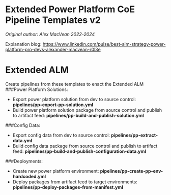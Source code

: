 # Extended Power Platform CoE Pipeline Templates v2
_Original author: Alex MacVean 2022-2024_

Explanation blog: https://www.linkedin.com/pulse/best-alm-strategy-power-platform-pro-devs-alexander-macvean-r0l3e 

# Extended ALM
Create pipelines from these templates to enact the Extended ALM 
###Power Platform Solutions:
- Export power platform solution from dev to source control: **pipelines/pp-export-pp-solution.yml**
- Build power platform solution package from source control and publish to artifact feed: **pipelines/pp-build-and-publish-solution.yml**

###Config Data:
- Export config data from dev to source control: **pipelines/pp-extract-data.yml**
- Build config data package from source control and publish to artifact feed: **pipelines/pp-build-and-publish-configuration-data.yml**

###Deployments:
- Create new power platform environment: **pipelines/pp-create-pp-env-hardcoded.yml**
- Deploy packages from artifact feed to target environments: **pipelines/pp-deploy-packages-from-manifest.yml**

